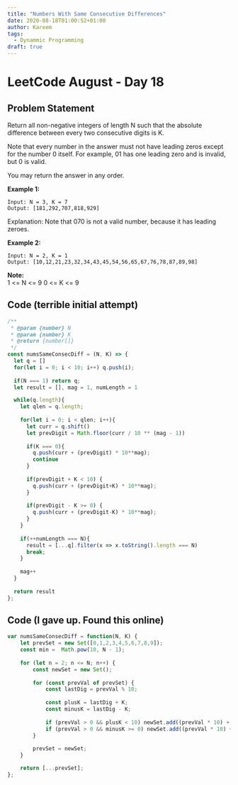 ```yaml
---
title: "Numbers With Same Consecutive Differences"
date: 2020-08-18T01:00:52+01:00
author: Kareem
tags:
  - Dynammic Programming
draft: true
---
```


<!-- LeetCode month and day here -->
# LeetCode August - Day 18

## Problem Statement

Return all non-negative integers of length N such that the absolute difference between every two consecutive digits is K.

Note that every number in the answer must not have leading zeros except for the number 0 itself. For example, 01 has one leading zero and is invalid, but 0 is valid.

You may return the answer in any order.

**Example 1:**
```
Input: N = 3, K = 7
Output: [181,292,707,818,929]
```
Explanation: Note that 070 is not a valid number, because it has leading zeroes.

**Example 2:**
```
Input: N = 2, K = 1
Output: [10,12,21,23,32,34,43,45,54,56,65,67,76,78,87,89,98] 
```
**Note:**\
1 <= N <= 9
0 <= K <= 9

## Code (terrible initial attempt)

```js
/**
 * @param {number} N
 * @param {number} K
 * @return {number[]}
 */
const numsSameConsecDiff = (N, K) => {
  let q = []
  for(let i = 0; i < 10; i++) q.push(i);
  
  if(N === 1) return q;
  let result = [], mag = 1, numLength = 1

  while(q.length){
    let qlen = q.length;
    
    for(let i = 0; i < qlen; i++){
      let curr = q.shift()
      let prevDigit = Math.floor(curr / 10 ** (mag - 1))
      
      if(K === 0){
        q.push(curr + (prevDigit) * 10**mag);
        continue
      }
      
      if(prevDigit + K < 10) {
        q.push(curr + (prevDigit+K) * 10**mag);
      }
      
      if(prevDigit - K >= 0) {
        q.push(curr + (prevDigit-K) * 10**mag);
      }
    }
    
    if(++numLength === N){
      result = [...q].filter(x => x.toString().length === N)
      break;
    }
    
    mag++
  }
  
  return result
};
```
## Code (I gave up. Found this online)

```js
var numsSameConsecDiff = function(N, K) {
    let prevSet = new Set([0,1,2,3,4,5,6,7,8,9]);
    const min =  Math.pow(10, N - 1);
    
    for (let n = 2; n <= N; n++) {
        const newSet = new Set();
        
        for (const prevVal of prevSet) {
            const lastDig = prevVal % 10;
            
            const plusK = lastDig + K;
            const minusK = lastDig - K;
            
            if (prevVal > 0 && plusK < 10) newSet.add((prevVal * 10) + plusK);
            if (prevVal > 0 && minusK >= 0) newSet.add((prevVal * 10) + minusK);
        }
        
        prevSet = newSet;
    }

    return [...prevSet];
};
```